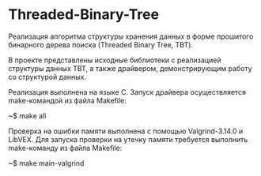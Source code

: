 # Threaded-Binary-Tree

Реализация алгоритма структуры хранения данных в форме прошитого бинарного дерева поиска (Threaded Binary Tree, TBT).

В проекте представлены исходные библиотеки с реализацией структуры данных TBT, а также драйвером, демонстрирующим работу со структурой данных.

Реализация выполнена на языке C. Запуск драйвера осуществляется make-командой из файла Makefile:

~$ make all

Проверка на ошибки памяти выполнена с помощью Valgrind-3.14.0 и LibVEX. Для запуска проверки на утечку памяти требуется выполнить make-команду из файла Makefile:

~$ make main-valgrind
